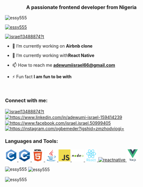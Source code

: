 
<h3 align="center">A passionate frontend developer from Nigeria</h3>

<p align="left"> <img src="https://komarev.com/ghpvc/?username=essy555&label=Profile%20views&color=0e75b6&style=flat" alt="essy555" /> </p>

<p align="left"> <a href="https://github.com/ryo-ma/github-profile-trophy"><img src="https://github-profile-trophy.vercel.app/?username=essy555" alt="essy555" /></a> </p>

<p align="left"> <a href="https://twitter.com/israel13488874?t" target="blank"><img src="https://img.shields.io/twitter/follow/israel13488874?t?logo=twitter&style=for-the-badge" alt="israel13488874?t" /></a> </p>

- 🔭 I’m currently working on **Airbnb clone**

- 🌱 I’m currently working with**React Native**

- 📫 How to reach me **adewumiisrael66@gmail.com**

- ⚡ Fun fact **I am fun to be with**


<img src="https://images.app.goo.gl/ivYPUaGpTvo41kqe8" alt="" />

<h3 align="left">Connect with me:</h3>
<p align="left">
<a href="https://twitter.com/israel13488874?t" target="blank"><img align="center" src="https://raw.githubusercontent.com/rahuldkjain/github-profile-readme-generator/master/src/images/icons/Social/twitter.svg" alt="israel13488874?t" height="30" width="40" /></a>
<a href="https://linkedin.com/in/https://www.linkedin.com/in/adewumi-israel-159414239" target="blank"><img align="center" src="https://raw.githubusercontent.com/rahuldkjain/github-profile-readme-generator/master/src/images/icons/Social/linked-in-alt.svg" alt="https://www.linkedin.com/in/adewumi-israel-159414239" height="30" width="40" /></a>
<a href="https://fb.com/https://www.facebook.com/israel.israel.50999405" target="blank"><img align="center" src="https://raw.githubusercontent.com/rahuldkjain/github-profile-readme-generator/master/src/images/icons/Social/facebook.svg" alt="https://www.facebook.com/israel.israel.50999405" height="30" width="40" /></a>
<a href="https://instagram.com/https://instagram.com/ogbemeder?igshid=zmzhodviogi=" target="blank"><img align="center" src="https://raw.githubusercontent.com/rahuldkjain/github-profile-readme-generator/master/src/images/icons/Social/instagram.svg" alt="https://instagram.com/ogbemeder?igshid=zmzhodviogi=" height="30" width="40" /></a>
</p>

<h3 align="left">Languages and Tools:</h3>
<p align="left"> <a href="https://www.cprogramming.com/" target="_blank" rel="noreferrer"> <img src="https://raw.githubusercontent.com/devicons/devicon/master/icons/c/c-original.svg" alt="c" width="40" height="40"/> </a> <a href="https://www.w3schools.com/cpp/" target="_blank" rel="noreferrer"> <img src="https://raw.githubusercontent.com/devicons/devicon/master/icons/cplusplus/cplusplus-original.svg" alt="cplusplus" width="40" height="40"/> </a> <a href="https://www.w3.org/html/" target="_blank" rel="noreferrer"> <img src="https://raw.githubusercontent.com/devicons/devicon/master/icons/html5/html5-original-wordmark.svg" alt="html5" width="40" height="40"/> </a> <a href="https://www.java.com" target="_blank" rel="noreferrer"> <img src="https://raw.githubusercontent.com/devicons/devicon/master/icons/java/java-original.svg" alt="java" width="40" height="40"/> </a> <a href="https://developer.mozilla.org/en-US/docs/Web/JavaScript" target="_blank" rel="noreferrer"> <img src="https://raw.githubusercontent.com/devicons/devicon/master/icons/javascript/javascript-original.svg" alt="javascript" width="40" height="40"/> </a> <a href="https://nodejs.org" target="_blank" rel="noreferrer"> <img src="https://raw.githubusercontent.com/devicons/devicon/master/icons/nodejs/nodejs-original-wordmark.svg" alt="nodejs" width="40" height="40"/> </a> <a href="https://reactjs.org/" target="_blank" rel="noreferrer"> <img src="https://raw.githubusercontent.com/devicons/devicon/master/icons/react/react-original-wordmark.svg" alt="react" width="40" height="40"/> </a> <a href="https://reactnative.dev/" target="_blank" rel="noreferrer"> <img src="https://reactnative.dev/img/header_logo.svg" alt="reactnative" width="40" height="40"/> </a> <a href="https://vuejs.org/" target="_blank" rel="noreferrer"> <img src="https://raw.githubusercontent.com/devicons/devicon/master/icons/vuejs/vuejs-original-wordmark.svg" alt="vuejs" width="40" height="40"/> </a> </p>
<img align="left" src="https://www.google.com/search?q=animated+images+for+github+profile&client=ms-android-transsion&prmd=ivn&source=lnms&tbm=isch&sa=X&ved=2ahUKEwiw6paftMz8AhWNzqQKHRurABEQ_AUoAXoECAIQAQ&biw=360&bih=632&dpr=2#imgrc=e71wsbPMZbLccM" alt="" />

<p><img align="left" src="https://github-readme-stats.vercel.app/api/top-langs?username=essy555&show_icons=true&locale=en&layout=compact" alt="essy555" /></p>

<p>&nbsp;<img align="center" src="https://github-readme-stats.vercel.app/api?username=essy555&show_icons=true&locale=en" alt="essy555" /></p>

<p><img align="center" src="https://github-readme-streak-stats.herokuapp.com/?user=essy555&" alt="essy555" /></p>
